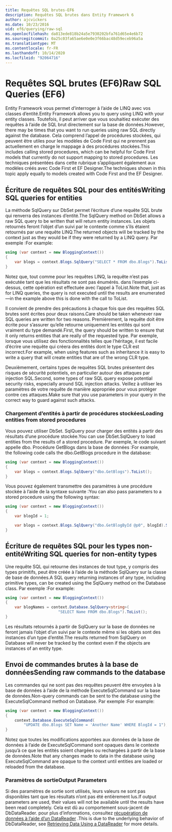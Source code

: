 ```yaml
---
title: Requêtes SQL brutes-EF6
description: Requêtes SQL brutes dans Entity Framework 6
author: ajcvickers
ms.date: 10/23/2016
uid: ef6/querying/raw-sql
ms.openlocfilehash: da813ede818b24a5e7930202bfa761d65e4e6b72
ms.sourcegitcommit: 0a25c03fa65ae6e0e0e3f66bac48d59eceb96a5a
ms.translationtype: MT
ms.contentlocale: fr-FR
ms.lasthandoff: 10/14/2020
ms.locfileid: "92064716"
---
```

# <a name="raw-sql-queries-ef6"></a><span data-ttu-id="fed7d-103">Requêtes SQL brutes (EF6)</span><span class="sxs-lookup"><span data-stu-id="fed7d-103">Raw SQL Queries (EF6)</span></span>

<span data-ttu-id="fed7d-104">Entity Framework vous permet d’interroger à l’aide de LINQ avec vos classes d’entité.</span><span class="sxs-lookup"><span data-stu-id="fed7d-104">Entity Framework allows you to query using LINQ with your entity classes.</span></span> <span data-ttu-id="fed7d-105">Toutefois, il peut arriver que vous souhaitiez exécuter des requêtes à l’aide de SQL brut directement sur la base de données.</span><span class="sxs-lookup"><span data-stu-id="fed7d-105">However, there may be times that you want to run queries using raw SQL directly against the database.</span></span> <span data-ttu-id="fed7d-106">Cela comprend l’appel de procédures stockées, qui peuvent être utiles pour les modèles de Code First qui ne prennent pas actuellement en charge le mappage à des procédures stockées.</span><span class="sxs-lookup"><span data-stu-id="fed7d-106">This includes calling stored procedures, which can be helpful for Code First models that currently do not support mapping to stored procedures.</span></span> <span data-ttu-id="fed7d-107">Les techniques présentées dans cette rubrique s’appliquent également aux modèles créés avec Code First et EF Designer.</span><span class="sxs-lookup"><span data-stu-id="fed7d-107">The techniques shown in this topic apply equally to models created with Code First and the EF Designer.</span></span>  

## <a name="writing-sql-queries-for-entities"></a><span data-ttu-id="fed7d-108">Écriture de requêtes SQL pour des entités</span><span class="sxs-lookup"><span data-stu-id="fed7d-108">Writing SQL queries for entities</span></span>  

<span data-ttu-id="fed7d-109">La méthode SqlQuery sur DbSet permet l’écriture d’une requête SQL brute qui renverra des instances d’entité.</span><span class="sxs-lookup"><span data-stu-id="fed7d-109">The SqlQuery method on DbSet allows a raw SQL query to be written that will return entity instances.</span></span> <span data-ttu-id="fed7d-110">Les objets retournés feront l’objet d’un suivi par le contexte comme s’ils étaient retournés par une requête LINQ.</span><span class="sxs-lookup"><span data-stu-id="fed7d-110">The returned objects will be tracked by the context just as they would be if they were returned by a LINQ query.</span></span> <span data-ttu-id="fed7d-111">Par exemple :</span><span class="sxs-lookup"><span data-stu-id="fed7d-111">For example:</span></span>  

``` csharp  
using (var context = new BloggingContext())
{
    var blogs = context.Blogs.SqlQuery("SELECT * FROM dbo.Blogs").ToList();
}
```  

<span data-ttu-id="fed7d-112">Notez que, tout comme pour les requêtes LINQ, la requête n’est pas exécutée tant que les résultats ne sont pas énumérés. dans l’exemple ci-dessus, cette opération est effectuée avec l’appel à ToList.</span><span class="sxs-lookup"><span data-stu-id="fed7d-112">Note that, just as for LINQ queries, the query is not executed until the results are enumerated—in the example above this is done with the call to ToList.</span></span>  

<span data-ttu-id="fed7d-113">Il convient de prendre des précautions à chaque fois que des requêtes SQL brutes sont écrites pour deux raisons.</span><span class="sxs-lookup"><span data-stu-id="fed7d-113">Care should be taken whenever raw SQL queries are written for two reasons.</span></span> <span data-ttu-id="fed7d-114">Premièrement, la requête doit être écrite pour s’assurer qu’elle retourne uniquement les entités qui sont vraiment du type demandé.</span><span class="sxs-lookup"><span data-stu-id="fed7d-114">First, the query should be written to ensure that it only returns entities that are really of the requested type.</span></span> <span data-ttu-id="fed7d-115">Par exemple, lorsque vous utilisez des fonctionnalités telles que l’héritage, il est facile d’écrire une requête qui créera des entités dont le type CLR est incorrect.</span><span class="sxs-lookup"><span data-stu-id="fed7d-115">For example, when using features such as inheritance it is easy to write a query that will create entities that are of the wrong CLR type.</span></span>  

<span data-ttu-id="fed7d-116">Deuxièmement, certains types de requêtes SQL brutes présentent des risques de sécurité potentiels, en particulier autour des attaques par injection SQL.</span><span class="sxs-lookup"><span data-stu-id="fed7d-116">Second, some types of raw SQL query expose potential security risks, especially around SQL injection attacks.</span></span> <span data-ttu-id="fed7d-117">Veillez à utiliser les paramètres de votre requête de manière appropriée pour vous protéger contre ces attaques.</span><span class="sxs-lookup"><span data-stu-id="fed7d-117">Make sure that you use parameters in your query in the correct way to guard against such attacks.</span></span>  

### <a name="loading-entities-from-stored-procedures"></a><span data-ttu-id="fed7d-118">Chargement d’entités à partir de procédures stockées</span><span class="sxs-lookup"><span data-stu-id="fed7d-118">Loading entities from stored procedures</span></span>  

<span data-ttu-id="fed7d-119">Vous pouvez utiliser DbSet. SqlQuery pour charger des entités à partir des résultats d’une procédure stockée.</span><span class="sxs-lookup"><span data-stu-id="fed7d-119">You can use DbSet.SqlQuery to load entities from the results of a stored procedure.</span></span> <span data-ttu-id="fed7d-120">Par exemple, le code suivant appelle dbo. Procédure GetBlogs dans la base de données :</span><span class="sxs-lookup"><span data-stu-id="fed7d-120">For example, the following code calls the dbo.GetBlogs procedure in the database:</span></span>  

``` csharp
using (var context = new BloggingContext())
{
    var blogs = context.Blogs.SqlQuery("dbo.GetBlogs").ToList();
}
```  

<span data-ttu-id="fed7d-121">Vous pouvez également transmettre des paramètres à une procédure stockée à l’aide de la syntaxe suivante :</span><span class="sxs-lookup"><span data-stu-id="fed7d-121">You can also pass parameters to a stored procedure using the following syntax:</span></span>  

``` csharp
using (var context = new BloggingContext())
{
    var blogId = 1;

    var blogs = context.Blogs.SqlQuery("dbo.GetBlogById @p0", blogId).Single();
}
```  

## <a name="writing-sql-queries-for-non-entity-types"></a><span data-ttu-id="fed7d-122">Écriture de requêtes SQL pour les types non-entité</span><span class="sxs-lookup"><span data-stu-id="fed7d-122">Writing SQL queries for non-entity types</span></span>  

<span data-ttu-id="fed7d-123">Une requête SQL qui retourne des instances de tout type, y compris des types primitifs, peut être créée à l’aide de la méthode SqlQuery sur la classe de base de données.</span><span class="sxs-lookup"><span data-stu-id="fed7d-123">A SQL query returning instances of any type, including primitive types, can be created using the SqlQuery method on the Database class.</span></span> <span data-ttu-id="fed7d-124">Par exemple :</span><span class="sxs-lookup"><span data-stu-id="fed7d-124">For example:</span></span>  

``` csharp
using (var context = new BloggingContext())
{
    var blogNames = context.Database.SqlQuery<string>(
                       "SELECT Name FROM dbo.Blogs").ToList();
}
```  

<span data-ttu-id="fed7d-125">Les résultats retournés à partir de SqlQuery sur la base de données ne feront jamais l’objet d’un suivi par le contexte même si les objets sont des instances d’un type d’entité.</span><span class="sxs-lookup"><span data-stu-id="fed7d-125">The results returned from SqlQuery on Database will never be tracked by the context even if the objects are instances of an entity type.</span></span>  

## <a name="sending-raw-commands-to-the-database"></a><span data-ttu-id="fed7d-126">Envoi de commandes brutes à la base de données</span><span class="sxs-lookup"><span data-stu-id="fed7d-126">Sending raw commands to the database</span></span>  

<span data-ttu-id="fed7d-127">Les commandes qui ne sont pas des requêtes peuvent être envoyées à la base de données à l’aide de la méthode ExecuteSqlCommand sur la base de données.</span><span class="sxs-lookup"><span data-stu-id="fed7d-127">Non-query commands can be sent to the database using the ExecuteSqlCommand method on Database.</span></span> <span data-ttu-id="fed7d-128">Par exemple :</span><span class="sxs-lookup"><span data-stu-id="fed7d-128">For example:</span></span>  

``` csharp
using (var context = new BloggingContext())
{
    context.Database.ExecuteSqlCommand(
        "UPDATE dbo.Blogs SET Name = 'Another Name' WHERE BlogId = 1");
}
```  

<span data-ttu-id="fed7d-129">Notez que toutes les modifications apportées aux données de la base de données à l’aide de ExecuteSqlCommand sont opaques dans le contexte jusqu’à ce que les entités soient chargées ou rechargées à partir de la base de données.</span><span class="sxs-lookup"><span data-stu-id="fed7d-129">Note that any changes made to data in the database using ExecuteSqlCommand are opaque to the context until entities are loaded or reloaded from the database.</span></span>  

### <a name="output-parameters"></a><span data-ttu-id="fed7d-130">Paramètres de sortie</span><span class="sxs-lookup"><span data-stu-id="fed7d-130">Output Parameters</span></span>  

<span data-ttu-id="fed7d-131">Si des paramètres de sortie sont utilisés, leurs valeurs ne sont pas disponibles tant que les résultats n’ont pas été entièrement lus.</span><span class="sxs-lookup"><span data-stu-id="fed7d-131">If output parameters are used, their values will not be available until the results have been read completely.</span></span> <span data-ttu-id="fed7d-132">Cela est dû au comportement sous-jacent de DbDataReader. pour plus d’informations, consultez [récupération de données à l’aide d’un DataReader](https://go.microsoft.com/fwlink/?LinkID=398589) .</span><span class="sxs-lookup"><span data-stu-id="fed7d-132">This is due to the underlying behavior of DbDataReader, see [Retrieving Data Using a DataReader](https://go.microsoft.com/fwlink/?LinkID=398589) for more details.</span></span>  
